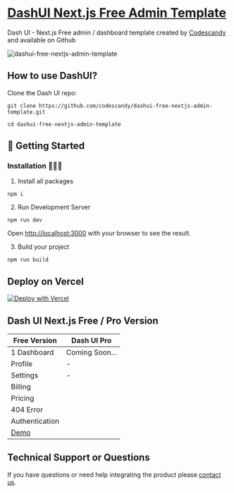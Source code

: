 # [DashUI Next.js Free Admin Template](https://dashui-free-nextjs-admin-template.vercel.app/)

Dash UI - Next.js Free admin / dashboard template created by [Codescandy](https://codescandy.com/) and available on Github

![dashui-free-nextjs-admin-template](https://user-images.githubusercontent.com/68774600/231716707-3da30d19-b826-4692-b03a-fed41376d250.jpg)

## How to use DashUI?

Clone the Dash UI repo:

```
git clone https://github.com/codescandy/dashui-free-nextjs-admin-template.git
```

```
cd dashui-free-nextjs-admin-template
```

## 🚀 Getting Started

### Installation 👨🏻‍💻

1. Install all packages

```
npm i
```

2. Run Development Server

```
npm run dev
```

Open [http://localhost:3000](http://localhost:3000) with your browser to see the result.

3. Build your project

```
npm run build
```

## Deploy on Vercel

[![Deploy with Vercel](https://vercel.com/button)](https://vercel.com/new/clone?repository-url=https%3A%2F%2Fgithub.com%2Fcodescandy%2Fdashui-free-nextjs-admin-template.git&project-name=dashui-nextjs-admin-dashboard&repository-name=dashui-free-nextjs-admin-template&skippable-integrations=1)

## Dash UI Next.js Free / Pro Version

| Free Version                                                  | Dash UI Pro    |
| ------------------------------------------------------------- | -------------- |
| 1 Dashboard                                                   | Coming Soon... |
| Profile                                                       | -              |
| Settings                                                      | -              |
| Billing                                                       |
| Pricing                                                       |
| 404 Error                                                     |
| Authentication                                                |
| [Demo](https://dashui-free-nextjs-admin-template.vercel.app/) |

## Technical Support or Questions

If you have questions or need help integrating the product please [contact us](https://codescandy.com/contact-us/).
